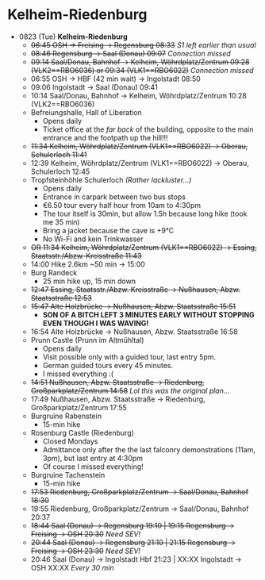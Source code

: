# Kelheim-Riedenburg

* 0823 (Tue) **Kelheim-Riedenburg**
  * <s>06:45 OSH -> Freising -> Regensburg 08:33</s> _S1 left earlier than usual_
  * <s>08:46 Regensburg -> Saal (Donau) 09:07</s> _Connection missed_
  * <s>09:14 Saal/Donau, Bahnhof -> Kelheim, Wöhrdplatz/Zentrum 09:28 (VLK2==RBO6036) or 09:34 (VLK1==RBO6022)</s> _Connection missed_
  * 06:55 OSH -> HBF (42 min wait) -> Ingolstadt 08:50
  * 09:06 Ingolstadt -> Saal (Donau) 09:41
  * 10:14 Saal/Donau, Bahnhof -> Kelheim, Wöhrdplatz/Zentrum 10:28 (VLK2==RBO6036)
  * Befreiungshalle, Hall of Liberation
    * Opens daily
    * Ticket office at the _far back_ of the building, opposite to the main entrance and the footpath up the hill!!!
  * <s>11:34 Kelheim, Wöhrdplatz/Zentrum (VLK1==RBO6022) -> Oberau, Schulerloch 11:41</s>
  * 12:39 Kelheim, Wöhrdplatz/Zentrum (VLK1==RBO6022) -> Oberau, Schulerloch 12:45
  * Tropfsteinhöhle Schulerloch _(Rather lackluster...)_
    * Opens daily
    * Entrance in carpark between two bus stops
    * €6.50 tour every half hour from 10am to 4:30pm
    * The tour itself is 30min, but allow 1.5h because long hike (took me 35 min)
    * Bring a jacket because the cave is +9°C
    * No Wi-Fi and kein Trinkwasser
  * <s>OR 11:34 Kelheim, Wöhrdplatz/Zentrum (VLK1==RBO6022) -> Essing, Staatsstr./Abzw. Kreisstraße 11:43</s>
  * 14:00 Hike 2.6km ~50 min -> 15:00
  * Burg Randeck
    * 25 min hike up, 15 min down
  * <s>12:47 Essing, Staatsstr./Abzw. Kreisstraße -> Nußhausen, Abzw. Staatsstraße 12:53</s>
  * <s>15:47 Alte Holzbrücke -> Nußhausen, Abzw. Staatsstraße 15:51</s>
    * **SON OF A BITCH LEFT 3 MINUTES EARLY WITHOUT STOPPING EVEN THOUGH I WAS WAVING!**
  * 16:54 Alte Holzbrücke -> Nußhausen, Abzw. Staatsstraße 16:58
  * Prunn Castle (Prunn im Altmühltal)
    * Opens daily
    * Visit possible only with a guided tour, last entry 5pm.
    * German guided tours every 45 minutes.
    * I missed everything :(
  * <s>14:51 Nußhausen, Abzw. Staatsstraße -> Riedenburg, Großparkplatz/Zentrum 14:58</s> _Lol this was the original plan..._
  * 17:49 Nußhausen, Abzw. Staatsstraße -> Riedenburg, Großparkplatz/Zentrum 17:55
  * Burgruine Rabenstein
    * 15-min hike
  * Rosenburg Castle (Riedenburg)
    * Closed Mondays
    * Admittance only after the the last falconry demonstrations (11am, 3pm), but last entry at 4:30pm
    * Of course I missed everything!
  * Burgruine Tachenstein
    * 15-min hike
  * <s>17:53 Riedenburg, Großparkplatz/Zentrum -> Saal/Donau, Bahnhof 18:30</s>
  * 19:55 Riedenburg, Großparkplatz/Zentrum -> Saal/Donau, Bahnhof 20:37
  * <s>18:44 Saal (Donau) -> Regensburg 19:10 | 19:15 Regensburg -> Freising -> OSH 20:30</s> _Need SEV!_
  * <s>20:44 Saal (Donau) -> Regensburg 21:10 | 21:15 Regensburg -> Freising -> OSH 23:30</s> _Need SEV!_
  * 20:46 Saal (Donau) -> Ingolstadt Hbf 21:23 | XX:XX Ingolstadt -> OSH XX:XX _Every 30 min_
